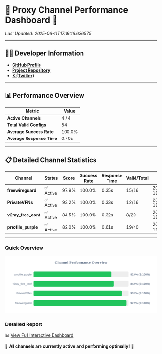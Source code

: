 # 🌟 Proxy Channel Performance Dashboard 🌟

_Last Updated: 2025-06-11T17:19:16.636575_

---

## 👩‍💻 Developer Information

- **[GitHub Profile](https://github.com/4n0nymou3)**  
- **[Project Repository](https://github.com/4n0nymou3/multi-proxy-config-fetcher)**  
- **[X (Twitter)](https://x.com/4n0nymou3)**  

---

## 📊 Performance Overview

| Metric                | Value       |
|-----------------------|-------------|
| **Active Channels**   | 4 / 4       |
| **Total Valid Configs** | 54          |
| **Average Success Rate** | 100.0%      |
| **Average Response Time** | 0.40s       |

---

## 📋 Detailed Channel Statistics

| Channel          | Status     | Score  | Success Rate | Response Time | Valid/Total | Last Success               |
|------------------|------------|--------|--------------|---------------|-------------|----------------------------|
| **freewireguard**  | ✅ Active  | 97.9%  | 100.0% | 0.35s         | 15/16       | 2025-06-11T17:19:16.634905 |
| **PrivateVPNs**  | ✅ Active  | 93.2%  | 100.0% | 0.33s         | 12/16       | 2025-06-11T17:19:16.257009 |
| **v2ray_free_conf**  | ✅ Active  | 84.5%  | 100.0% | 0.32s         | 8/20       | 2025-06-11T17:19:15.888303 |
| **prrofile_purple**  | ✅ Active  | 82.0%  | 100.0% | 0.61s         | 19/40       | 2025-06-11T17:19:15.475705 |

---

### Quick Overview
<div align="center">
  <a href="https://raw.githubusercontent.com/nullluser/NullRepo/refs/heads/main/assets/channel_stats_chart.svg">
    <img src="https://raw.githubusercontent.com/nullluser/NullRepo/refs/heads/main/assets/channel_stats_chart.svg" alt="Source Performance Statistics" width="800">
  </a>
</div>

### Detailed Report
📊 [View Full Interactive Dashboard](https://htmlpreview.github.io/?https://github.com/nullluser/NullRepo/blob/main/assets/performance_report.html)

🎉 **All channels are currently active and performing optimally!** 🎉
